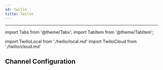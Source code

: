 ```yaml
---
id: twilio
title: Twilio
---
```


---

import Tabs from '@theme/Tabs';
import TabItem from '@theme/TabItem';

import TwilioLocal from './twilio/local.md'
import TwilioCloud from './twilio/cloud.md'

## Channel Configuration

<Tabs>
<TabItem value="community" label="Local deployment" default>
<TwilioLocal/>
</TabItem>
<TabItem value="cloud" label="Cloud deployment (beta)">
<TwilioCloud/>
</TabItem>
</Tabs>
